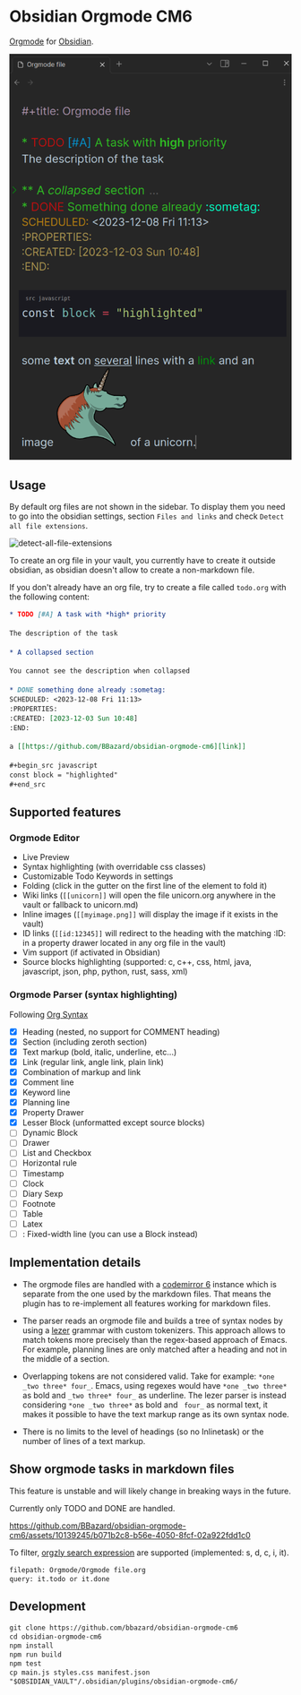 # Obsidian Orgmode CM6

[Orgmode](https://orgmode.org) for [Obsidian](https://obsidian.md).

![Screenshot](./screenshot.png)

## Usage

By default org files are not shown in the sidebar.
To display them you need to go into the obsidian settings, section `Files and links` and check `Detect all file extensions`.

![detect-all-file-extensions](https://github.com/BBazard/obsidian-orgmode-cm6/assets/10139245/e6a91e66-295d-4057-bf80-e43dcdb8e3e7)

To create an org file in your vault, you currently have to create it outside obsidian, as obsidian doesn't allow to create a non-markdown file.

If you don't already have an org file, try to create a file called `todo.org` with the following content:

```org
* TODO [#A] A task with *high* priority

The description of the task

* A collapsed section

You cannot see the description when collapsed

* DONE something done already :sometag:
SCHEDULED: <2023-12-08 Fri 11:13>
:PROPERTIES:
:CREATED: [2023-12-03 Sun 10:48]
:END:

a [[https://github.com/BBazard/obsidian-orgmode-cm6][link]]

#+begin_src javascript
const block = "highlighted"
#+end_src
```

## Supported features

### Orgmode Editor

- Live Preview
- Syntax highlighting (with overridable css classes)
- Customizable Todo Keywords in settings
- Folding (click in the gutter on the first line of the element to fold it)
- Wiki links (`[[unicorn]]` will open the file unicorn.org anywhere in the vault or fallback to unicorn.md)
- Inline images (`[[myimage.png]]` will display the image if it exists in the vault)
- ID links (`[[id:12345]]` will redirect to the heading with the matching :ID: in a property drawer located in any org file in the vault)
- Vim support (if activated in Obsidian)
- Source blocks highlighting (supported: c, c++, css, html, java, javascript, json, php, python, rust, sass, xml)

### Orgmode Parser (syntax highlighting)

Following [Org Syntax](https://orgmode.org/worg/org-syntax.html)

- [x] Heading (nested, no support for COMMENT heading)
- [x] Section (including zeroth section)
- [x] Text markup (bold, italic, underline, etc...)
- [x] Link (regular link, angle link, plain link)
- [x] Combination of markup and link
- [x] Comment line
- [x] Keyword line
- [x] Planning line
- [x] Property Drawer
- [x] Lesser Block (unformatted except source blocks)
- [ ] Dynamic Block
- [ ] Drawer
- [ ] List and Checkbox
- [ ] Horizontal rule
- [ ] Timestamp
- [ ] Clock
- [ ] Diary Sexp
- [ ] Footnote
- [ ] Table
- [ ] Latex
- [ ] : Fixed-width line (you can use a Block instead)

## Implementation details

- The orgmode files are handled with a [codemirror 6](https://codemirror.net) instance which is separate from the one used by the markdown files. That means the plugin has to re-implement all features working for markdown files.

- The parser reads an orgmode file and builds a tree of syntax nodes by using a [lezer](https://lezer.codemirror.net) grammar with custom tokenizers. This approach allows to match tokens more precisely than the regex-based approach of Emacs. For example, planning lines are only matched after a heading and not in the middle of a section.

- Overlapping tokens are not considered valid. Take for example: `*one _two three* four_`. Emacs, using regexes would have `*one _two three*` as bold and `_two three* four_` as underline. The lezer parser is instead considering `*one _two three*` as bold and ` four_` as normal text, it makes it possible to have the text markup range as its own syntax node.

- There is no limits to the level of headings (so no Inlinetask) or the number of lines of a text markup.

## Show orgmode tasks in markdown files

This feature is unstable and will likely change in breaking ways in the future.

Currently only TODO and DONE are handled.

https://github.com/BBazard/obsidian-orgmode-cm6/assets/10139245/b071b2c8-b56e-4050-8fcf-02a922fdd1c0

To filter, [orgzly search expression](https://www.orgzly.com/docs#search) are supported (implemented: s, d, c, i, it).

```orgmode-tasks
filepath: Orgmode/Orgmode file.org
query: it.todo or it.done
```

## Development

```
git clone https://github.com/bbazard/obsidian-orgmode-cm6
cd obsidian-orgmode-cm6
npm install
npm run build
npm test
cp main.js styles.css manifest.json "$OBSIDIAN_VAULT"/.obsidian/plugins/obsidian-orgmode-cm6/
```
